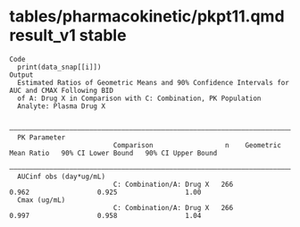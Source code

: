 # tables/pharmacokinetic/pkpt11.qmd result_v1 stable

    Code
      print(data_snap[[i]])
    Output
      Estimated Ratios of Geometric Means and 90% Confidence Intervals for AUC and CMAX Following BID
      of A: Drug X in Comparison with C: Combination, PK Population
      Analyte: Plasma Drug X
      
      ———————————————————————————————————————————————————————————————————————————————————————————————————————————————————————
      PK Parameter                                                                                                           
                              Comparison                  n    Geometric Mean Ratio   90% CI Lower Bound   90% CI Upper Bound
      ———————————————————————————————————————————————————————————————————————————————————————————————————————————————————————
      AUCinf obs (day*ug/mL)                                                                                                 
                              C: Combination/A: Drug X   266          0.962                 0.925                 1.00       
      Cmax (ug/mL)                                                                                                           
                              C: Combination/A: Drug X   266          0.997                 0.958                 1.04       

